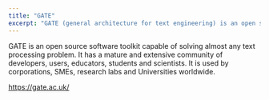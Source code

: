 ```yaml
---
title: "GATE"
excerpt: "GATE (general architecture for text engineering) is an open source software toolkit capable of solving almost any text processing problem."
---
```


GATE is an open source software toolkit capable of solving almost any text processing problem. It has a mature and extensive community of developers, users, educators, students and scientists. It is used by corporations, SMEs, research labs and Universities worldwide.

https://gate.ac.uk/
